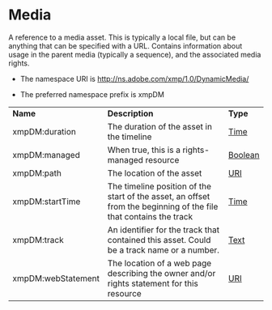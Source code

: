 # Media

A reference to a media asset. This is typically a local file, but can be anything that can be specified with a URL. Contains information about usage in the parent media (typically a sequence), and the associated media rights.

- The namespace URI is http://ns.adobe.com/xmp/1.0/DynamicMedia/

- The preferred namespace prefix is xmpDM

|    |           |    |
|----|-----------|----|
|**Name**|**Description**|**Type**|
|xmpDM:duration|The duration of the asset in the timeline  |[Time](./Time.md)|
|xmpDM:managed|When true, this is a rights-managed resource  |[Boolean](../index.md#boolean)|
|xmpDM:path|The location of the asset  |[URI](../index.md#uri)|
|xmpDM:startTime|The timeline position of the start of the asset, an offset from the beginning of the file that contains the track  |[Time](./Time.md)|
|xmpDM:track|An identifier for the track that contained this asset. Could be a track name or a number.  |[Text](../index.md#text)|
|xmpDM:webStatement|The location of a web page describing the owner and/or rights statement for this resource  |[URI](../index.md#uri)|
